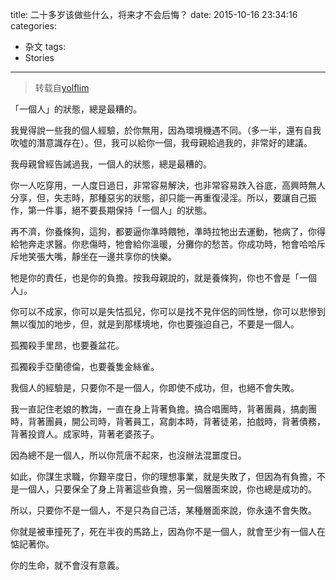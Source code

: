 title: 二十多岁该做些什么，将来才不会后悔？
date: 2015-10-16 23:34:16
categories:
- 杂文
tags:
- Stories
---
> 转载自[yolflim](http://www.zhihu.com/people/yolfilm)

「一個人」的狀態，總是最糟的。

我覺得說一些我的個人經驗，於你無用，因為環境機遇不同。（多一半，還有自我吹噓的潛意識存在）。但，我可以給你一個，我母親給過我的，非常好的建議。

我母親曾經告誡過我，一個人的狀態，總是最糟的。 <!-- more -->

你一人吃穿用，一人度日過日，非常容易解決，也非常容易跌入谷底，高興時無人分享，但，失志時，那種惡劣的狀態，卻只能一再重復浸淫。所以，要讓自己振作，第一件事，絕不要長期保持「一個人」的狀態。

再不濟，你養條狗，這狗，都要逼你準時餵牠，準時拉牠出去運動，牠病了，你得給牠奔走求醫。你悲傷時，牠會給你溫暖，分攤你的愁苦。你成功時，牠會哈哈斥斥地笑張大嘴，靜坐在一邊共享你的快樂。

牠是你的責任，也是你的負擔。按我母親說的，就是養條狗，你也不會是「一個人」。

你可以不成家，你可以是失怙孤兒，你可以是找不見伴侶的同性戀，你可以悲慘到無以復加的地步，但，就是到那樣境地，你也要強迫自己，不要是一個人。

孤獨殺手里昂，也要養盆花。

孤獨殺手亞蘭德倫，也要養隻金絲雀。

我個人的經驗是，只要你不是一個人，你即使不成功，但，也絕不會失敗。

我一直記住老娘的教誨，一直在身上背著負擔。搞合唱團時，背著團員，搞劇團時，背著團員，開公司時，背著員工，寫劇本時，背著徒弟，拍戲時，背著債務，背著投資人。成家時，背著老婆孩子。

因為總不是一個人，所以你荒唐不起來，也沒辦法混噩度日。

如此，你謀生求職，你艱辛度日，你的理想事業，就是失敗了，但因為有負擔，不是一個人，只要保全了身上背著這些負擔，另一個層面來說，你也總是成功的。

所以，只要你不是一個人，不是只為自己活，某種層面來說，你永遠不會失敗。

你就是被車撞死了，死在半夜的馬路上，因為你不是一個人，就會至少有一個人在惦記著你。

你的生命，就不會沒有意義。
